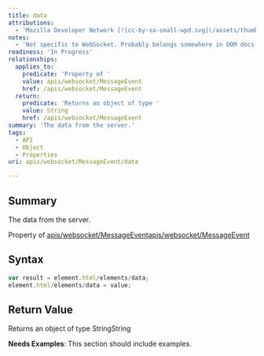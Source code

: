 ```yaml
---
title: data
attributions:
  - 'Mozilla Developer Network [![cc-by-sa-small-wpd.svg](/assets/thumb/8/8c/cc-by-sa-small-wpd.svg/120px-cc-by-sa-small-wpd.svg.png)](http://creativecommons.org/licenses/by-sa/3.0/us/): [Article](https://developer.mozilla.org/en-US/docs/WebSockets/WebSockets_reference/MessageEvent)'
notes:
  - 'Not specific to WebSocket. Probably belongs somewhere in DOM docs. Needs example, spec reference, standardization status'
readiness: 'In Progress'
relationships:
  applies_to:
    predicate: 'Property of '
    value: apis/websocket/MessageEvent
    href: /apis/websocket/MessageEvent
  return:
    predicate: 'Returns an object of type '
    value: String
    href: /apis/websocket/MessageEvent
summary: 'The data from the server.'
tags:
  - API
  - Object
  - Properties
uri: apis/websocket/MessageEvent/data

---
```

## <span>Summary</span>

The data from the server.

Property of [apis/websocket/MessageEvent](/apis/websocket/MessageEvent)[apis/websocket/MessageEvent](/apis/websocket/MessageEvent)

## <span>Syntax</span>

``` js
var result = element.html/elements/data;
element.html/elements/data = value;
```

## <span>Return Value</span>

Returns an object of type StringString

**Needs Examples**: This section should include examples.

